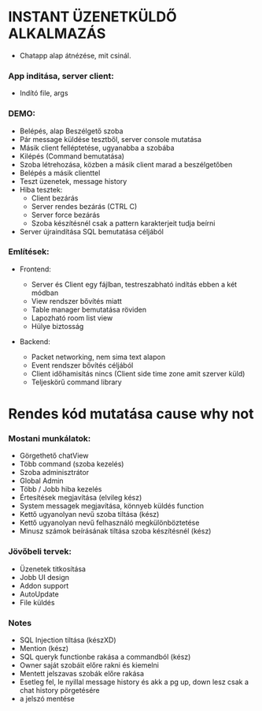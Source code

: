 # INSTANT ÜZENETKÜLDŐ ALKALMAZÁS

- Chatapp alap átnézése, mit csinál.

### App inditása, server client:

- Indító file, args

### DEMO:

- Belépés, alap Beszélgető szoba
- Pár message küldése tesztből, server console mutatása
- Másik client felléptetése, ugyanabba a szobába
- Kilépés (Command bemutatása)
- Szoba létrehozása, közben a másik client marad a beszélgetőben
- Belépés a másik clienttel
- Teszt üzenetek, message history
- Hiba tesztek:
    - Client bezárás
    - Server rendes bezárás (CTRL C)
    - Server force bezárás
    - Szoba készítésnél csak a pattern karakterjeit tudja beírni
- Server újraindítása SQL bemutatása céljából

### Említések:

- Frontend:
    - Server és Client egy fájlban, testreszabható indítás ebben a két módban
    - View rendszer bővítés miatt
    - Table manager bemutatása röviden
    - Lapozható room list view
    - Hülye biztosság
    
- Backend:
    - Packet networking, nem sima text alapon
    - Event rendszer bővítés céljából
    - Client időhamisítás nincs (Client side time zone amit szerver küld)
    - Teljeskörű command library

# Rendes kód mutatása cause why not

### Mostani munkálatok:

- Görgethető chatView
- Több command (szoba kezelés)
- Szoba adminisztrátor
- Global Admin
- Több / Jobb hiba kezelés
- Értesítések megjavítása (elvileg kész)
- System messagek megjavítása, könnyeb küldés function
- Kettő ugyanolyan nevű szoba tiltása (kész)
- Kettő ugyanolyan nevű felhasználó megkülönböztetése
- Minusz számok beírásának tiltása szoba készítésnél (kész)

### Jövőbeli tervek:

- Üzenetek titkosítása
- Jobb UI design
- Addon support
- AutoUpdate
- File küldés

### Notes

- SQL Injection tiltása (készXD)
- Mention (kész)
- SQL queryk functionbe rakása a commandból (kész)
- Owner saját szobáit előre rakni és kiemelni
- Mentett jelszavas szobák előre rakása
- Esetleg fel, le nyillal message history és akk a pg up, down lesz csak a chat history pörgetésére
- a jelszó mentése
    
    
    
